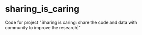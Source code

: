 # sharing_is_caring
Code for project "Sharing is caring: share the code and data with community to improve the research|"
